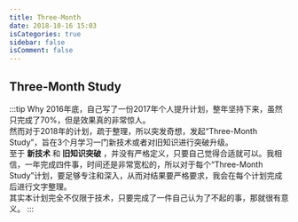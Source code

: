 ```yaml
---
title: Three-Month
date: 2018-10-16 15:03
isCategories: true
sidebar: false
isComment: false
---
```


## Three-Month Study

:::tip Why
2016年底，自己写了一份2017年个人提升计划，整年坚持下来，虽然只完成了70%，但是效果真的非常惊人。<br>
然而对于2018年的计划，疏于整理，所以突发奇想，发起“Three-Month Study”，旨在3个月学习一门新技术或者对旧知识进行突破升级。<br>
至于 **新技术** 和 **旧知识突破** ，并没有严格定义，只要自己觉得合适就可以。我相信，一年完成四件事，时间还是非常宽松的，所以对于每个“Three-Month Study”计划，要足够专注和深入，从而对结果要严格要求，我会在每个计划完成后进行文字整理。<br>
其实本计划完全不仅限于技术，只要完成了一件自己认为了不起的事，那就很有意义。
:::